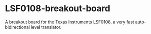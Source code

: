 # LSF0108-breakout-board
A breakout board for the Texas Instruments LSF0108, a very fast auto-bidirectional level translator. 
